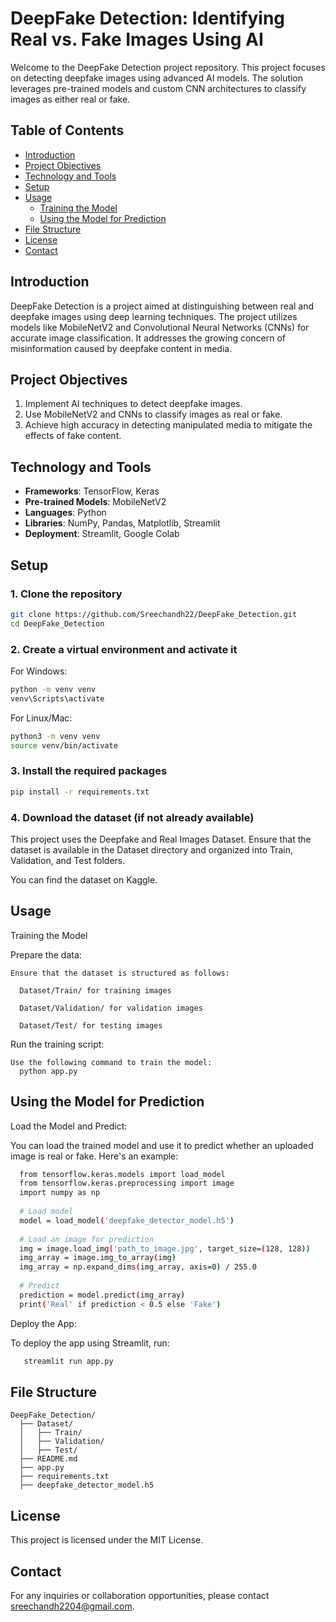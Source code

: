 # DeepFake Detection: Identifying Real vs. Fake Images Using AI

Welcome to the DeepFake Detection project repository. This project focuses on detecting deepfake images using advanced AI models. The solution leverages pre-trained models and custom CNN architectures to classify images as either real or fake. 

## Table of Contents

- [Introduction](#introduction)
- [Project Objectives](#project-objectives)
- [Technology and Tools](#technology-and-tools)
- [Setup](#setup)
- [Usage](#usage)
  - [Training the Model](#training-the-model)
  - [Using the Model for Prediction](#using-the-model-for-prediction)
- [File Structure](#file-structure)
- [License](#license)
- [Contact](#contact)

## Introduction

DeepFake Detection is a project aimed at distinguishing between real and deepfake images using deep learning techniques. The project utilizes models like MobileNetV2 and Convolutional Neural Networks (CNNs) for accurate image classification. It addresses the growing concern of misinformation caused by deepfake content in media.

## Project Objectives

1. Implement AI techniques to detect deepfake images.
2. Use MobileNetV2 and CNNs to classify images as real or fake.
3. Achieve high accuracy in detecting manipulated media to mitigate the effects of fake content.

## Technology and Tools

- **Frameworks**: TensorFlow, Keras
- **Pre-trained Models**: MobileNetV2
- **Languages**: Python
- **Libraries**: NumPy, Pandas, Matplotlib, Streamlit
- **Deployment**: Streamlit, Google Colab

## Setup

### 1. Clone the repository

```sh
git clone https://github.com/Sreechandh22/DeepFake_Detection.git
cd DeepFake_Detection
```
### 2. Create a virtual environment and activate it

For Windows:

```sh
python -m venv venv
venv\Scripts\activate
```

For Linux/Mac:

```sh
python3 -m venv venv
source venv/bin/activate
```

### 3. Install the required packages

```sh
pip install -r requirements.txt
```

### 4. Download the dataset (if not already available)

This project uses the Deepfake and Real Images Dataset. Ensure that the dataset is available in the Dataset directory and organized into Train, Validation, and Test folders.

You can find the dataset on Kaggle.


## Usage
  Training the Model

  
  Prepare the data:
  
    Ensure that the dataset is structured as follows:
    
      Dataset/Train/ for training images
  
      Dataset/Validation/ for validation images
      
      Dataset/Test/ for testing images
      
  
  Run the training script:

    Use the following command to train the model:
      python app.py


## Using the Model for Prediction
  
  Load the Model and Predict:

  You can load the trained model and use it to predict whether an uploaded image is real or fake. Here's an example:
   
  ```sh
    from tensorflow.keras.models import load_model
    from tensorflow.keras.preprocessing import image
    import numpy as np
    
    # Load model
    model = load_model('deepfake_detector_model.h5')
    
    # Load an image for prediction
    img = image.load_img('path_to_image.jpg', target_size=(128, 128))
    img_array = image.img_to_array(img)
    img_array = np.expand_dims(img_array, axis=0) / 255.0
    
    # Predict
    prediction = model.predict(img_array)
    print('Real' if prediction < 0.5 else 'Fake')
```

Deploy the App:

To deploy the app using Streamlit, run:

 ```sh
    streamlit run app.py
 ```

## File Structure

    DeepFake_Detection/
      ├── Dataset/
      │   ├── Train/
      │   ├── Validation/
      │   ├── Test/
      ├── README.md
      ├── app.py
      ├── requirements.txt
      ├── deepfake_detector_model.h5

## License

This project is licensed under the MIT License.

## Contact

For any inquiries or collaboration opportunities, please contact sreechandh2204@gmail.com.









